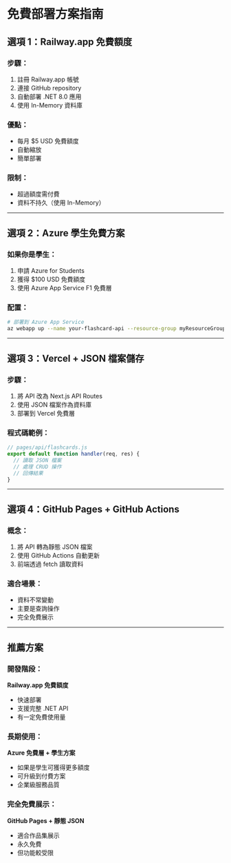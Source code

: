 # 免費部署方案指南

## 選項 1：Railway.app 免費額度

### 步驟：
1. 註冊 Railway.app 帳號
2. 連接 GitHub repository
3. 自動部署 .NET 8.0 應用
4. 使用 In-Memory 資料庫

### 優點：
- 每月 $5 USD 免費額度
- 自動縮放
- 簡單部署

### 限制：
- 超過額度需付費
- 資料不持久（使用 In-Memory）

---

## 選項 2：Azure 學生免費方案

### 如果你是學生：
1. 申請 Azure for Students
2. 獲得 $100 USD 免費額度
3. 使用 Azure App Service F1 免費層

### 配置：
```bash
# 部署到 Azure App Service
az webapp up --name your-flashcard-api --resource-group myResourceGroup
```

---

## 選項 3：Vercel + JSON 檔案儲存

### 步驟：
1. 將 API 改為 Next.js API Routes
2. 使用 JSON 檔案作為資料庫
3. 部署到 Vercel 免費層

### 程式碼範例：
```javascript
// pages/api/flashcards.js
export default function handler(req, res) {
  // 讀取 JSON 檔案
  // 處理 CRUD 操作
  // 回傳結果
}
```

---

## 選項 4：GitHub Pages + GitHub Actions

### 概念：
1. 將 API 轉為靜態 JSON 檔案
2. 使用 GitHub Actions 自動更新
3. 前端透過 fetch 讀取資料

### 適合場景：
- 資料不常變動
- 主要是查詢操作
- 完全免費展示

---

## 推薦方案

### 開發階段：
**Railway.app 免費額度**
- 快速部署
- 支援完整 .NET API
- 有一定免費使用量

### 長期使用：
**Azure 免費層 + 學生方案**
- 如果是學生可獲得更多額度
- 可升級到付費方案
- 企業級服務品質

### 完全免費展示：
**GitHub Pages + 靜態 JSON**
- 適合作品集展示
- 永久免費
- 但功能較受限
